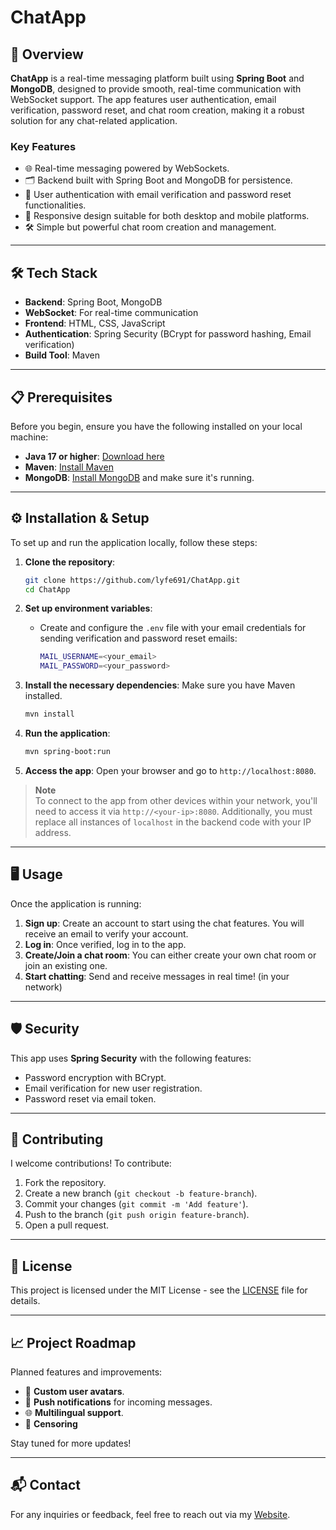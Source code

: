 # ChatApp

## 🚀 Overview

**ChatApp** is a real-time messaging platform built using **Spring Boot** and **MongoDB**, designed to provide smooth, real-time communication with WebSocket support. The app features user authentication, email verification, password reset, and chat room creation, making it a robust solution for any chat-related application.

### Key Features
- 🌐 Real-time messaging powered by WebSockets.
- 🗂️ Backend built with Spring Boot and MongoDB for persistence.
- 🔑 User authentication with email verification and password reset functionalities.
- 📱 Responsive design suitable for both desktop and mobile platforms.
- 🛠️ Simple but powerful chat room creation and management.

---

## 🛠️ Tech Stack

- **Backend**: Spring Boot, MongoDB
- **WebSocket**: For real-time communication
- **Frontend**: HTML, CSS, JavaScript
- **Authentication**: Spring Security (BCrypt for password hashing, Email verification)
- **Build Tool**: Maven

---

## 📋 Prerequisites

Before you begin, ensure you have the following installed on your local machine:

- **Java 17 or higher**: [Download here](https://www.oracle.com/java/technologies/downloads/)
- **Maven**: [Install Maven](https://maven.apache.org/install.html)
- **MongoDB**: [Install MongoDB](https://www.mongodb.com/try/download/community) and make sure it's running.

---

## ⚙️ Installation & Setup

To set up and run the application locally, follow these steps:

1. **Clone the repository**:
    ```bash
    git clone https://github.com/lyfe691/ChatApp.git
    cd ChatApp
    ```

2. **Set up environment variables**:
    - Create and configure the `.env` file with your email credentials for sending verification and password reset emails:
      ```bash
      MAIL_USERNAME=<your_email>
      MAIL_PASSWORD=<your_password>
      ```

3. **Install the necessary dependencies**:
    Make sure you have Maven installed.
    ```bash
    mvn install
    ```

4. **Run the application**:
    ```bash
    mvn spring-boot:run
    ```

5. **Access the app**:
    Open your browser and go to `http://localhost:8080`.

> **Note**  
> To connect to the app from other devices within your network, you'll need to access it via `http://<your-ip>:8080`. Additionally, you must replace all instances of `localhost` in the backend code with your IP address.

---

## 🖥️ Usage

Once the application is running:

1. **Sign up**: Create an account to start using the chat features. You will receive an email to verify your account.
2. **Log in**: Once verified, log in to the app.
3. **Create/Join a chat room**: You can either create your own chat room or join an existing one.
4. **Start chatting**: Send and receive messages in real time! (in your network)

---

## 🛡️ Security

This app uses **Spring Security** with the following features:
- Password encryption with BCrypt.
- Email verification for new user registration.
- Password reset via email token.

---

## 🤝 Contributing

I welcome contributions! To contribute:

1. Fork the repository.
2. Create a new branch (`git checkout -b feature-branch`).
3. Commit your changes (`git commit -m 'Add feature'`).
4. Push to the branch (`git push origin feature-branch`).
5. Open a pull request.

---

## 📄 License

This project is licensed under the MIT License - see the [LICENSE](LICENSE) file for details.

---
## 📈 Project Roadmap

Planned features and improvements:
- 🎨 **Custom user avatars**.
- 🔔 **Push notifications** for incoming messages.
- 🌐 **Multilingual support**.
- 🔞 **Censoring**

Stay tuned for more updates!

---

## 📬 Contact

For any inquiries or feedback, feel free to reach out via my  [Website](https://yanissebastianzuercher.ch/#contact).

